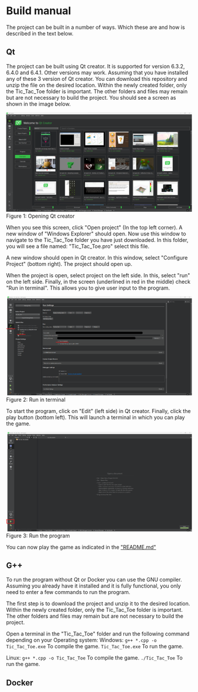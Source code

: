 # Build manual
The project can be built in a number of ways. Which these are and how is described in the text below.

## Qt
The project can be built using Qt creator. It is supported for version 6.3.2, 6.4.0 and 6.4.1. Other versions may work. Assuming that you have installed any of these 3 version of Qt creator. 
You can download this repository and unzip the file on the desired location. Within the newly created folder, only the Tic_Tac_Toe folder is important. The other folders and files may remain but are not necessary to build the project. 
You should see a screen as shown in the image below.

![Opening Qt Creator](./Pictures/OpeningQtCreator.png)\
Figure 1: Opening Qt creator

When you see this screen, click "Open project" (In the top left corner). A new window of "Windows Explorer" should open. Now use this window to navigate to the Tic_Tac_Toe folder you have just downloaded. In this folder, you will see a file named: "Tic_Tac_Toe.pro" select this file.

A new window should open in Qt creator. In this window, select "Configure Project" (bottom right). The project should open up.

When the project is open, select project on the left side. In this, select "run" on the left side. Finally, in the screen (underlined in red in the middle) check "Run in terminal". This allows you to give user input to the program.

![Qt run in terminal](./Pictures/RunInTerminal.png)\
Figure 2: Run in terminal

To start the program, click on "Edit" (left side) in Qt creator. Finally, click the play button (bottom left). This will launch a terminal in which you can play the game.

![Qt run game](./Pictures/RunProjectQt.png)\
Figure 3: Run the program

You can now play the game as indicated in the ["README.md"][Link Readme]

## G++
To run the program without Qt or Docker you can use the GNU compiler. Assuming you already have it installed and it is fully functional, you only need to enter a few commands to run the program.

The first step is to download the project and unzip it to the desired location. Within the newly created folder, only the Tic_Tac_Toe folder is important. The other folders and files may remain but are not necessary to build the project. 

Open a terminal in the "Tic_Tac_Toe" folder and run the following command depending on your Operating system:
Windows:    ``` g++ *.cpp -o Tic_Tac_Toe.exe ```    To compile the game.
            ``` Tic_Tac_Toe.exe ```                 To run the game.

Linux:      ``` g++ *.cpp -o Tic_Tac_Toe ```        To compile the game.
            ``` ./Tic_Tac_Toe ```                   To run the game.

## Docker


[Link Readme]: https://github.com/SemKirkels/Tic_Tac_Toe_CPP/blob/main/README.md
